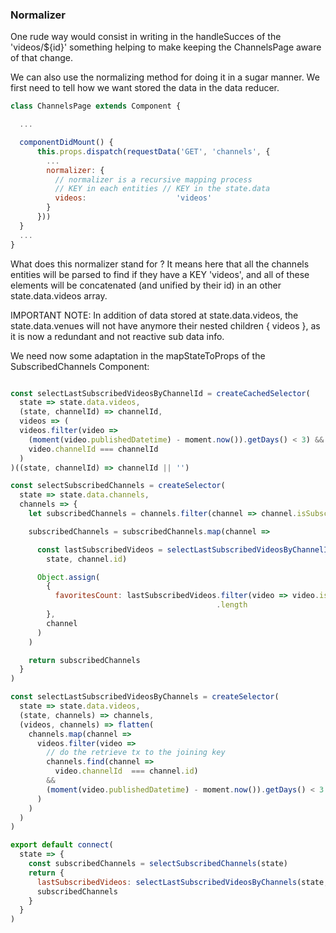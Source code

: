 ### Normalizer

One rude way would consist in writing in the handleSucces of the 'videos/${id}'
something helping to make keeping the ChannelsPage aware of that change.

We can also use the normalizing method for doing it in a sugar manner.
We first need to tell how we want stored the data in the data reducer.

```javascript
class ChannelsPage extends Component {

  ...

  componentDidMount() {
      this.props.dispatch(requestData('GET', 'channels', {
        ...
        normalizer: {
          // normalizer is a recursive mapping process
          // KEY in each entities // KEY in the state.data
          videos:                    'videos'
        }
      }))
  }
  ...
}
```

What does this normalizer stand for ? It means here that all the channels entities
will be parsed to find if they have a KEY 'videos', and all of these elements
will be concatenated (and unified by their id) in an other state.data.videos array.

IMPORTANT NOTE:
In addition of data stored at state.data.videos,
the state.data.venues will not have anymore their nested children { videos },
as it is now a redundant and not reactive sub data info.

We need now some adaptation in the mapStateToProps of the SubscribedChannels Component:

```javascript

const selectLastSubscribedVideosByChannelId = createCachedSelector(
  state => state.data.videos,
  (state, channelId) => channelId,
  videos => (
  videos.filter(video =>
    (moment(video.publishedDatetime) - moment.now()).getDays() < 3) &&
    video.channelId === channelId
  )
)((state, channelId) => channelId || '')

const selectSubscribedChannels = createSelector(
  state => state.data.channels,
  channels => {
    let subscribedChannels = channels.filter(channel => channel.isSubscribed)

    subscribedChannels = subscribedChannels.map(channel =>

      const lastSubscribedVideos = selectLastSubscribedVideosByChannelId(
        state, channel.id)

      Object.assign(
        {
          favoritesCount: lastSubscribedVideos.filter(video => video.isFavorite)
                                              .length
        },
        channel
      )
    )

    return subscribedChannels
  }
)

const selectLastSubscribedVideosByChannels = createSelector(
  state => state.data.videos,
  (state, channels) => channels,
  (videos, channels) => flatten(
    channels.map(channel =>
      videos.filter(video =>
        // do the retrieve tx to the joining key
        channels.find(channel =>
          video.channelId  === channel.id)
        &&
        (moment(video.publishedDatetime) - moment.now()).getDays() < 3
      )
    )
  )
)

export default connect(
  state => {
    const subscribedChannels = selectSubscribedChannels(state)
    return {
      lastSubscribedVideos: selectLastSubscribedVideosByChannels(state, subscribedChannels),
      subscribedChannels
    }
  }
)
```
